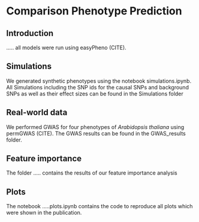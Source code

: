 # Comparison Phenotype Prediction

## Introduction
..... all models were run using easyPheno (CITE).

## Simulations
We generated synthetic phenotypes using the notebook simulations.ipynb. All Simulations including the SNP ids for the causal SNPs and background SNPs as well as their effect sizes can be found in the Simulations folder

## Real-world data
We performed GWAS for four phenotypes of *Arabidopsis thaliana* using permGWAS (CITE). The GWAS results can be found in the GWAS_results folder.

## Feature importance
The folder ..... contains the results of our feature importance analysis

## Plots
The notebook .....plots.ipynb contains the code to reproduce all plots which were shown in the publication.
